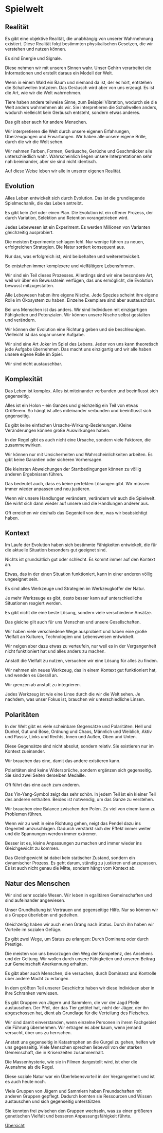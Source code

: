 # Spielwelt

## Realität

Es gibt eine objektive Realität, die unabhängig von unserer Wahrnehmung existiert. Diese Realität folgt bestimmten physikalischen Gesetzen, die wir verstehen und nutzen können.

Es sind Energie und Signale.

Diese nehmen wir mit unseren Sinnen wahr. Unser Gehirn verarbeitet die Informationen und erstellt daraus ein Modell der Welt.

Wenn in einem Wald ein Baum und niemand da ist, der es hört, entstehen die Schallwellen trotzdem. Das Geräusch wird aber von uns erzeugt. Es ist die Art, wie wir die Welt wahrnehmen.

Tiere haben andere teilweise Sinne, zum Beispiel Vibration, wodurch sie die Welt anders wahrnehmen als wir. Sie interpretieren die Schallwellen anders, wodurch vielleicht kein Geräusch entsteht, sondern etwas anderes.

Das gilt aber auch für andere Menschen.

Wir interpretieren die Welt durch unsere eigenen Erfahrungen, Überzeugungen und Erwartungen. Wir haben alle unsere eigene Brille, durch die wir die Welt sehen.

Wir nehmen Farben, Formen, Geräusche, Gerüche und Geschmäcker alle unterschiedlich wahr. Wahrscheinlich liegen unsere Interpretationen sehr nah beieinander, aber sie sind nicht identisch.

Auf diese Weise leben wir alle in unserer eigenen Realität.

## Evolution

Alles Leben entwickelt sich durch Evolution. Das ist die grundlegende Spielmechanik, die das Leben antreibt.

Es gibt kein Ziel oder einen Plan. Die Evolution ist ein offener Prozess, der durch Variation, Selektion und Retention vorangetrieben wird.

Jedes Lebewesen ist ein Experiment. Es werden Millionen von Varianten gleichzeitig ausprobiert.

Die meisten Experimente schlagen fehl. Nur wenige führen zu neuen, erfolgreichen Strategien. Die Natur sortiert konsequent aus.

Nur das, was erfolgreich ist, wird beibehalten und weiterentwickelt.

So entstehen immer komplexere und vielfältigere Lebensformen.

Wir sind ein Teil dieses Prozesses. Allerdings sind wir eine besondere Art, weil wir über ein Bewusstsein verfügen, das uns ermöglicht, die Evolution bewusst mitzugestalten.

Alle Lebewesen haben ihre eigene Nische. Jede Spezies scheint ihre eigene Rolle im Ökosystem zu haben. Einzelne Exemplare sind aber austauschbar.

Bei uns Menschen ist das anders. Wir sind Individuen mit einzigartigen Fähigkeiten und Potenzialen. Wir können unsere Nische selbst gestalten und verändern.

Wir können der Evolution eine Richtung geben und sie beschleunigen. Vielleicht ist das sogar unsere Aufgabe.

Wir sind eine Art Joker im Spiel des Lebens. Jeder von uns kann theoretisch jede Aufgabe übernehmen. Das macht uns einzigartig und wir alle haben unsere eigene Rolle im Spiel.

Wir sind nicht austauschbar.

## Komplexität

Das Leben ist komplex. Alles ist miteinander verbunden und beeinflusst sich gegenseitig.

Alles ist ein Holon – ein Ganzes und gleichzeitig ein Teil von etwas Größerem. So hängt ist alles miteinander verbunden und beeinflusst sich gegenseitig.

Es gibt keine einfachen Ursache-Wirkung-Beziehungen. Kleine Veränderungen können große Auswirkungen haben.

In der Regel gibt es auch nicht eine Ursache, sondern viele Faktoren, die zusammenwirken.

Wir können nur mit Unsicherheiten und Wahrscheinlichkeiten arbeiten. Es gibt keine Garantien oder sicheren Vorhersagen.

Die kleinsten Abweichungen der Startbedingungen können zu völlig anderen Ergebnissen führen.

Das bedeutet auch, dass es keine perfekten Lösungen gibt. Wir müssen immer wieder anpassen und neu justieren.

Wenn wir unsere Handlungen verändern, verändern wir auch die Spielwelt. Die wirkt sich dann wieder auf unsere und die Handlungen anderer aus.

Oft erreichen wir deshalb das Gegenteil von dem, was wir beabsichtigt haben.

## Kontext

Im Laufe der Evolution haben sich bestimmte Fähigkeiten entwickelt, die für die aktuelle Situation besonders gut geeignet sind.

Nichts ist grundsätlich gut oder schlecht. Es kommt immer auf den Kontext an.

Etwas, das in der einen Situation funktioniert, kann in einer anderen völlig ungeeignet sein.

Es sind alles Werkzeuge und Strategien im Werkzeugkoffer der Natur.

Je mehr Werkzeuge es gibt, desto besser kann auf unterschiedliche Situationen reagiert werden.

Es gibt nicht die eine beste Lösung, sondern viele verschiedene Ansätze.

Das gleiche gilt auch für uns Menschen und unsere Gesellschaften.

Wir haben viele verschiedene Wege ausprobiert und haben eine große Vielfalt an Kulturen, Technologien und Lebensweisen entwickelt.

Wir neigen aber dazu etwas zu verteufeln, nur weil es in der Vergangenheit nicht funktioniert hat und alles anders zu machen.

Anstatt die Vielfalt zu nutzen, versuchen wir eine Lösung für alles zu finden.

Wir nehmen ein neues Werkzeug, das in einem Kontext gut funktioniert hat, und wenden es überall an.

Wir grenzen ab anstatt zu integrieren.

Jedes Werkzeug ist wie eine Linse durch die wir die Welt sehen. Je nachdem, was unser Fokus ist, brauchen wir unterschiedliche Linsen.

## Polaritäten

In der Welt gibt es viele scheinbare Gegensätze und Polaritäten. Hell und Dunkel, Gut und Böse, Ordnung und Chaos, Männlich und Weiblich, Aktiv und Passiv, Links und Rechts, Innen und Außen, Oben und Unten.

Diese Gegensätze sind nicht absolut, sondern relativ. Sie existieren nur im Kontext zueinander.

Wir brauchen das eine, damit das andere existieren kann.

Polaritäten sind keine Widersprüche, sondern ergänzen sich gegenseitig. Sie sind zwei Seiten derselben Medaille.

Oft führt das eine auch zum anderen.

Das Yin-Yang-Symbol zeigt das sehr schön. In jedem Teil ist ein kleiner Teil des anderen enthalten. Beides ist notwendig, um das Ganze zu verstehen.

Wir brauchen eine Balance zwischen den Polen. Zu viel von einem kann zu Problemen führen.

Wenn wir zu weit in eine Richtung gehen, neigt das Pendel dazu ins Gegenteil umzuschlagen. Dadurch verstärkt sich der Effekt immer weiter und die Spannungen werden immer extremer.

Besser ist es, kleine Anpassungen zu machen und immer wieder ins Gleichgewicht zu kommen.

Das Gleichgewicht ist dabei kein statischer Zustand, sondern ein dynamischer Prozess. Es geht darum, ständig zu justieren und anzupassen. Es ist auch nicht genau die Mitte, sondern hängt vom Kontext ab.

## Natur des Menschen

Wir sind sehr soziale Wesen. Wir leben in egalitären Gemeinschaften und sind aufeinander angewiesen.

Unser Grundhaltung ist Vertrauen und gegenseitige Hilfe. Nur so können wir als Gruppe überleben und gedeihen.

Gleichzeitig haben wir auch einen Drang nach Status. Durch ihn haben wir Vorteile im sozialen Gefüge.

Es gibt zwei Wege, um Status zu erlangen: Durch Dominanz oder durch Prestige.

Die meisten von uns bevorzugen den Weg der Kompetenz, des Ansehens und der Geltung. Wir wollen durch unsere Fähigkeiten und unseren Beitrag zur Gemeinschaft Anerkennung erhalten.

Es gibt aber auch Menschen, die versuchen, durch Dominanz und Kontrolle über andere Macht zu erlangen.

In dem größten Teil unserer Geschichte haben wir diese Individuen aber in ihre Schranken verwiesen.

Es gibt Gruppen von Jägern und Sammlern, die vor der Jagd Pfeile austauschen. Der Pfeil, der das Tier getötet hat, nicht der Jäger, der ihn abgeschossen hat, dient als Grundlage für die Verteilung des Fleisches.

Wir sind damit einverstanden, wenn einzelne Personen in ihrem Fachgebiet die Führung übernehmen. Wir ertragen es aber kaum, wenn jemand versucht, über uns zu herrschen.

Anstatt uns gegenseitig in Katastrophen an die Gurgel zu gehen, helfen wir uns gegenseitig. Viele Menschen sprechen liebevoll von der starken Gemeinschaft, die in Krisenzeiten zusammenhält.

Die Massenhysterie, wie sie in Filmen dargestellt wird, ist eher die Ausnahme als die Regel.

Diese soziale Natur war ein Überlebensvorteil in der Vergangenheit und ist es auch heute noch.

Viele Gruppen von Jägern und Sammlern haben Freundschaften mit anderen Gruppen gepflegt. Dadurch konnten sie Ressourcen und Wissen austauschen und sich gegenseitig unterstützen.

Sie konnten frei zwischen den Gruppen wechseln, was zu einer größeren genetischen Vielfalt und besseren Anpassungsfähigkeit führte.

[Übersicht](/eudaimonica)